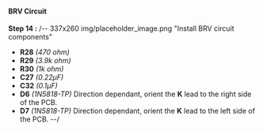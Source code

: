 #### BRV Circuit
**Step 14 :**
/-- 337x260 img/placeholder_image.png "Install BRV circuit components"

- **R28**	*(470 ohm)* 
- **R29**	*(3.9k ohm)*	
- **R30**	*(1k ohm)*
- **C27**	*(0.22µF)*
- **C32**	*(0.1µF)* 
- **D6**	*(1N5818-TP)* Direction dependant, orient the **K** lead to the right side of the PCB.
- **D7**	*(1N5818-TP)* Direction dependant, orient the **K** lead to the left side of the PCB.
--/

